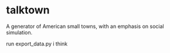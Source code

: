 # talktown
A generator of American small towns, with an emphasis on social simulation.

run export_data.py i think